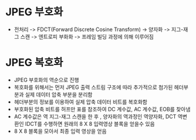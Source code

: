 # JPEG 부호화
- 전처리 -> FDCT(Forward Discrete Cosine Transform) -> 양자화 -> 지그-재그 스캔 -> 엔트로피 부화화 -> 프레임 빌딩 과정에 의해 이루어짐

# JPEG 복호화
- JPEG 부호화의 역순으로 진행
- 복호화를 위해서는 먼저 JPEG 출력 스트림 구조에 따라 추가적으로 첨가된 헤더부분과 실제 데이터 압축 부분을 분리함
- 헤더부분의 정보를 이용하여 실제 압축 데이터 비트를 복호화함
- 부호화된 압축 비트를 허프만 표를 참조하여 DC 계수값, AC 계수값, EOB를 찾아냄
- AC 계수값은 역 지그-재그 스캔을 한 후 , 양자화의 역과정인 역양자화, DCT 역변환인 IDCT를 수행하면 원래의 8 X 8 입력영상 블록을 얻을수 있음
- 8 X 8 블록을 모아서 최종 입력 영상을 얻음
